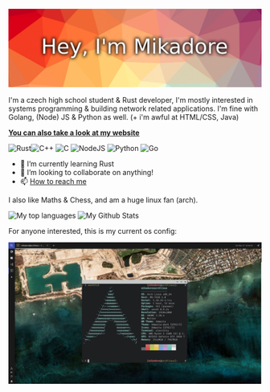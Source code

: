 [![Profile Banner](https://github.com/Mikadore/Mikadore/blob/main/banner.png)](https://mikadore.eu)

I'm a czech high school student & Rust developer,
I'm mostly interested in systems programming & building network related applications. I'm fine with Golang, (Node) JS & Python as well. (+ i'm awful at HTML/CSS, Java)

[**You can also take a look at my website**](https://mikadore.eu)

<img alt="Rust" src="https://img.shields.io/badge/Rust-000000?style=for-the-badge&logo=rust&logoColor=white"><img alt="C++" src="https://img.shields.io/badge/c++%20-%2300599C.svg?&style=for-the-badge&logo=c%2B%2B&ogoColor=white"> <img alt="C" src="https://img.shields.io/badge/c%20-%2300599C.svg?&style=for-the-badge&logo=c&logoColor=white">
<img alt="NodeJS" src="https://img.shields.io/badge/node.js%20-%2343853D.svg?&style=for-the-badge&logo=node.js&logoColor=white">
<img alt="Python" src="https://img.shields.io/badge/python%20-%2314354C.svg?&style=for-the-badge&logo=python&logoColor=white">
<img alt="Go" src="https://img.shields.io/badge/go-%2300ADD8.svg?&style=for-the-badge&logo=go&logoColor=white">

- 🌱 I’m currently learning Rust
- 👯 I’m looking to collaborate on anything!
- 📫 [How to reach me](https://mikadore.eu)

I also like Maths & Chess, and am a huge linux fan (arch).

![My top languages](https://github-readme-stats.vercel.app/api/top-langs/?username=Mikadore&theme=highcontrast)
![My Github Stats](https://github-readme-stats.vercel.app/api?username=Mikadore&count_private=true&show_icons=true&theme=highcontrast)

For anyone interested, this is my current os config:

![Neofetch](https://raw.githubusercontent.com/Mikadore/Mikadore/main/Screenshot%20from%202021-03-27%2022-46-45.png)

